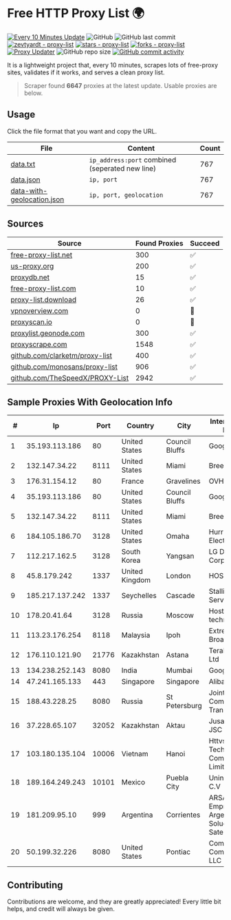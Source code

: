 
# Free HTTP Proxy List 🌍

[![Every 10 Minutes Update](https://github.com/mertguvencli/http-proxy-list/actions/workflows/main.yml/badge.svg?branch=main)](https://github.com/mertguvencli/http-proxy-list/actions/workflows/main.yml)
![GitHub](https://img.shields.io/github/license/mertguvencli/http-proxy-list)
![GitHub last commit](https://img.shields.io/github/last-commit/mertguvencli/http-proxy-list)
[![zevtyardt - proxy-list](https://img.shields.io/static/v1?label=zevtyardt&message=proxy-list&color=blue&logo=github)](https://github.com/zevtyardt/proxy-list "Go to GitHub repo")
[![stars - proxy-list](https://img.shields.io/github/stars/zevtyardt/proxy-list?style=social)](https://github.com/zevtyardt/proxy-list)
[![forks - proxy-list](https://img.shields.io/github/forks/zevtyardt/proxy-list?style=social)](https://github.com/zevtyardt/proxy-list)
[![Proxy Updater](https://github.com/zevtyardt/proxy-list/workflows/Proxy%20Updater/badge.svg)](https://github.com/zevtyardt/proxy-list/actions?query=workflow:"Proxy+Updater")
![GitHub repo size](https://img.shields.io/github/repo-size/zevtyardt/proxy-list)
[![GitHub commit activity](https://img.shields.io/github/commit-activity/m/zevtyardt/proxy-list?logo=commits)](https://github.com/zevtyardt/proxy-list/commits/main)

It is a lightweight project that, every 10 minutes, scrapes lots of free-proxy sites, validates if it works, and serves a clean proxy list.

> Scraper found **6647** proxies at the latest update. Usable proxies are below.

## Usage

Click the file format that you want and copy the URL.

|File|Content|Count|
|----|-------|-----|
|[data.txt](https://raw.githubusercontent.com/mertguvencli/http-proxy-list/main/proxy-list/data.txt)|`ip_address:port` combined (seperated new line)|767|
|[data.json](https://raw.githubusercontent.com/mertguvencli/http-proxy-list/main/proxy-list/data.json)|`ip, port`|767|
|[data-with-geolocation.json](https://raw.githubusercontent.com/mertguvencli/http-proxy-list/main/proxy-list/data-with-geolocation.json)|`ip, port, geolocation`|767|

## Sources

|Source|Found Proxies|Succeed|
|------|-------------|-------|
|[free-proxy-list.net](https://free-proxy-list.net)|300|✅|
|[us-proxy.org](https://www.us-proxy.org)|200|✅|
|[proxydb.net](http://proxydb.net)|15|✅|
|[free-proxy-list.com](https://free-proxy-list.com/?page=&port=&type%5B%5D=http&type%5B%5D=https&up_time=0&search=Search)|10|✅|
|[proxy-list.download](https://www.proxy-list.download/HTTP)|26|✅|
|[vpnoverview.com](https://vpnoverview.com/privacy/anonymous-browsing/free-proxy-servers)|0|🚫|
|[proxyscan.io](https://www.proxyscan.io)|0|🚫|
|[proxylist.geonode.com](https://proxylist.geonode.com/api/proxy-list?limit=300&page=1&sort_by=lastChecked&sort_type=desc&protocols=http,https)|300|✅|
|[proxyscrape.com](https://api.proxyscrape.com/v2/?request=displayproxies&protocol=http&timeout=10000&country=all&ssl=all&anonymity=all)|1548|✅|
|[github.com/clarketm/proxy-list](https://raw.githubusercontent.com/clarketm/proxy-list/master/proxy-list-raw.txt)|400|✅|
|[github.com/monosans/proxy-list](https://raw.githubusercontent.com/monosans/proxy-list/main/proxies/http.txt)|906|✅|
|[github.com/TheSpeedX/PROXY-List](https://raw.githubusercontent.com/TheSpeedX/PROXY-List/master/http.txt)|2942|✅|


## Sample Proxies With Geolocation Info

|#|Ip|Port|Country|City|Internet Service Provider|
|-|--|----|-------|----|-------------------------|
|1|35.193.113.186|80|United States|Council Bluffs|Google LLC|
|2|132.147.34.22|8111|United States|Miami|Breezeline|
|3|176.31.154.12|80|France|Gravelines|OVH SAS|
|4|35.193.113.186|80|United States|Council Bluffs|Google LLC|
|5|132.147.34.22|8111|United States|Miami|Breezeline|
|6|184.105.186.70|3128|United States|Omaha|Hurricane Electric LLC|
|7|112.217.162.5|3128|South Korea|Yangsan|LG DACOM Corporation|
|8|45.8.179.242|1337|United Kingdom|London|HOSTLAND|
|9|185.217.137.242|1337|Seychelles|Cascade|Stallion Network Services Limited|
|10|178.20.41.64|3128|Russia|Moscow|Hosting technology LTD|
|11|113.23.176.254|8118|Malaysia|Ipoh|Extreme Broadband|
|12|176.110.121.90|21776|Kazakhstan|Astana|Teraline Telecom Ltd|
|13|134.238.252.143|8080|India|Mumbai|Google LLC|
|14|47.241.165.133|443|Singapore|Singapore|Alibaba.com LLC|
|15|188.43.228.25|8080|Russia|St Petersburg|Joint Stock Company TransTeleCom|
|16|37.228.65.107|32052|Kazakhstan|Aktau|Jusan Mobile JSC|
|17|103.180.135.104|10006|Vietnam|Hanoi|Httvserver Technology Company Limited|
|18|189.164.249.243|10101|Mexico|Puebla City|Uninet S.A. de C.V|
|19|181.209.95.10|999|Argentina|Corrientes|ARSAT - Empresa Argentina de Soluciones Satelitales S.A|
|20|50.199.32.226|8080|United States|Pontiac|Comcast Cable Communications, LLC|



## Contributing

Contributions are welcome, and they are greatly appreciated! Every
little bit helps, and credit will always be given.

